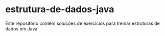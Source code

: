 # estrutura-de-dados-java
Este repositório contém soluções de exercicios para treinar estruturas de dados em Java
